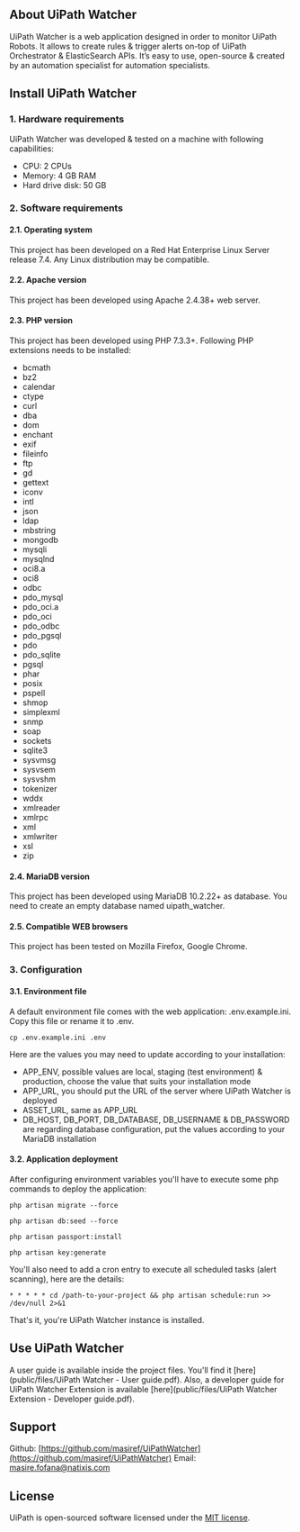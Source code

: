 ## About UiPath Watcher

UiPath Watcher is a web application designed in order to monitor UiPath Robots. It allows to create rules & trigger alerts on-top of UiPath Orchestrator & ElasticSearch APIs.
It’s easy to use, open-source & created by an automation specialist for automation specialists.

## Install UiPath Watcher

### 1. Hardware requirements
UiPath Watcher was developed & tested on a machine with following capabilities:
- CPU: 2 CPUs
- Memory: 4 GB RAM
- Hard drive disk: 50 GB

### 2. Software requirements
#### 2.1. Operating system
This project has been developed on a Red Hat Enterprise Linux Server release 7.4. Any Linux distribution may be compatible.

#### 2.2. Apache version
This project has been developed using Apache 2.4.38+ web server.

#### 2.3. PHP version
This project has been developed using PHP 7.3.3+.
Following PHP extensions needs to be installed:
- bcmath
- bz2
- calendar
- ctype
- curl
- dba
- dom
- enchant
- exif
- fileinfo
- ftp
- gd
- gettext
- iconv
- intl
- json
- ldap
- mbstring
- mongodb
- mysqli
- mysqlnd
- oci8.a
- oci8
- odbc
- pdo_mysql
- pdo_oci.a
- pdo_oci
- pdo_odbc
- pdo_pgsql
- pdo
- pdo_sqlite
- pgsql
- phar
- posix
- pspell
- shmop
- simplexml
- snmp
- soap
- sockets
- sqlite3
- sysvmsg
- sysvsem
- sysvshm
- tokenizer
- wddx
- xmlreader
- xmlrpc
- xml
- xmlwriter
- xsl
- zip

#### 2.4. MariaDB version
This project has been developed using MariaDB 10.2.22+ as database.
You need to create an empty database named uipath_watcher.

#### 2.5. Compatible WEB browsers
This project has been tested on Mozilla Firefox, Google Chrome.

### 3. Configuration
#### 3.1. Environment file
A default environment file comes with the web application: .env.example.ini. Copy this file or rename it to .env.

`cp .env.example.ini .env`

Here are the values you may need to update according to your installation:
- APP_ENV, possible values are local, staging (test environment) & production, choose the value that suits your installation mode
- APP_URL, you should put the URL of the server where UiPath Watcher is deployed
- ASSET_URL, same as APP_URL
- DB_HOST, DB_PORT, DB_DATABASE, DB_USERNAME & DB_PASSWORD are regarding database configuration, put the values according to your MariaDB installation

#### 3.2. Application deployment
After configuring environment variables you'll have to execute some php commands to deploy the application:

`php artisan migrate --force`

`php artisan db:seed --force`

`php artisan passport:install`

`php artisan key:generate`

You'll also need to add a cron entry to execute all scheduled tasks (alert scanning), here are the details:

`* * * * * cd /path-to-your-project && php artisan schedule:run >> /dev/null 2>&1`

That's it, you're UiPath Watcher instance is installed.

## Use UiPath Watcher

A user guide is available inside the project files. You'll find it [here](public/files/UiPath Watcher - User guide.pdf).
Also, a developer guide for UiPath Watcher Extension is available [here](public/files/UiPath Watcher Extension - Developer guide.pdf).

## Support
Github: [https://github.com/masiref/UiPathWatcher](https://github.com/masiref/UiPathWatcher)
Email: masire.fofana@natixis.com

## License

UiPath is open-sourced software licensed under the [MIT license](https://opensource.org/licenses/MIT).
